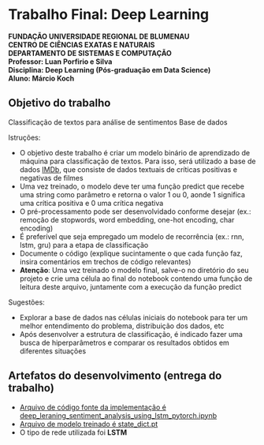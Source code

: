 # Trabalho Final: Deep Learning

**FUNDAÇÃO UNIVERSIDADE REGIONAL DE BLUMENAU**  
**CENTRO DE CIÊNCIAS EXATAS E NATURAIS**  
**DEPARTAMENTO DE SISTEMAS E COMPUTAÇÃO**  
**Professor: Luan Porfirio e Silva**  
**Disciplina: Deep Learning (Pós-graduação em Data Science)**  
**Aluno: Márcio Koch**  

## Objetivo do trabalho

Classificação de textos para análise de sentimentos
Base de dados

Istruções:

- O objetivo deste trabalho é criar um modelo binário de aprendizado de máquina para classificação de textos. Para isso, será utilizado a base de dados [IMDb](http://ai.stanford.edu/~amaas/data/sentiment/), que consiste de dados textuais de críticas positivas e negativas de filmes
- Uma vez treinado, o modelo deve ter uma função predict que recebe uma string como parâmetro e retorna o valor 1 ou 0, aonde 1 significa uma crítica positiva e 0 uma crítica negativa
- O pré-processamento pode ser desenvolvidado conforme desejar (ex.: remoção de stopwords, word embedding, one-hot encoding, char encoding)
- É preferível que seja empregado um modelo de recorrência (ex.: rnn, lstm, gru) para a etapa de classificação
- Documente o código (explique sucintamente o que cada função faz, insira comentários em trechos de código relevantes)
- **Atenção**: Uma vez treinado o modelo final, salve-o no diretório do seu projeto e crie uma célula ao final do notebook contendo uma função de leitura deste arquivo, juntamente com a execução da função predict

Sugestões:  
- Explorar a base de dados nas células iniciais do notebook para ter um melhor entendimento do problema, distribuição dos dados, etc
- Após desenvolver a estrutura de classificação, é indicado fazer uma busca de hiperparâmetros e comparar os resultados obtidos em diferentes situações

## Artefatos do desenvolvimento (entrega do trabalho)
- [Arquivo de código fonte da implementação é deep_leraning_sentiment_analysis_using_lstm_pytorch.ipynb](deep_leraning_sentiment_analysis_using_lstm_pytorch.ipynb)
- [Arquivo de modelo treinado é state_dict.pt](state_dict.pt)
- O tipo de rede utilizada foi **LSTM**